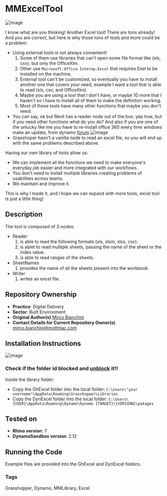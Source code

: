 # MMExcelTool
![image](https://user-images.githubusercontent.com/57708659/136891496-44aaa703-f6be-491b-9530-a9dfc9f72236.png)

I know what are you thinking! Another Excel tool! There are tons already! And you are correct, but here is why those tons of tools and more could be a problem:
* Using external tools is not always convenient!
  1. Some of them use libraries that can't open some file format like (xls, csv), but only the OfficeXlm.
  2. Other use ``Microsoft.Office.Interop.Excel`` that requires Exel to be installed on the machine.
  3. External tool can't be customized, so eventually you have to install another one that covers your need, example I want a tool that is able to read (xls, csv, and OfficeXlm).
  4. Maybe you are using a tool that I don't have, or maybe 10 more that I haven't so I have to install all of them to make the definition working.
  5. Most of these tools have many other functions that maybe you don't need.
* You can say, ok but Revit has a reader node out of the box, yep true, but if you need other functions what do you do? And also if you are one of the unlucky like me you have to re-install office 360 every time windows make an update, from dynamo [forum](https://forum.dynamobim.com/t/excel-data-importexcel-operation-failed/62197/19) ![image](https://user-images.githubusercontent.com/57708659/136896633-a69c93a9-b615-4f64-93d9-5c69d170d07e.png)
* Grasshoper hasn't a vanilla node to read an excel file, so you will end up with the same problems described above.

Having our own library of tools allow us:
* We can implement all the functions we need to make everyone's everyday job easier and more integrated with our workflows.
* You don't need to install multiple libraries creating problems of usabilities across teams.
* We maintain and improve it.

This is why I made it, and I hope we can expand with more tools, excel tool is just a little thing!

## Description 
The tool is composed of 3 nodes:
* Reader
  1. is able to read the following formats (xls, xlsm, xlsx, csv).
  2. is ablet to read multiple sheets, passing the name of the sheet or the index value.
  3. is able to read ranges of the sheets.
* SheetNames
  1. provides the name of all the sheets present into the workbook.
* Writer
  1. writes an excel file.

## Repository Ownership
* **Practice**: Digital Delivery
* **Sector**: Built Environment
* **Original Author(s)** [Mirco Bianchini](https://github.com/sonomirco)
* **Contact Details for Current Repository Owner(s)** mirco.bianchini@mottmac.com

## Installation Instructions
![image](https://user-images.githubusercontent.com/57708659/136916906-179b1497-ef9d-42f9-9406-96d5dbda7352.png)
### Check if the folder id blocked and [unblock](https://winaero.com/how-to-unblock-files-downloaded-from-internet-in-windows-10/) it!!
Inside the library folder: <br/>
* Copy the GhExcel folder into the local folder: ``C:\Users\"your username"\AppData\Roaming\Grasshopper\Libraries``<br/>
* Copy the DynExcel folder into the local folder: ``C:\Users\{USER}\AppData\Roaming\Dynamo\Dynamo {TARGET}\{VERSION}\pakages``

## Tested on
* **Rhino version**: 7
* **DynamoSandbox version**: 2.12

## Running the Code
Example files are provided into the GhExcel and DynExcel folders.

### Tags 
Grasshopper, Dynamo, MMLibrary, Excel

